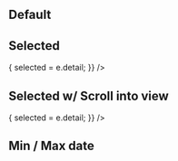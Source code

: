 <script lang="ts">
  import { addYears, startOfYear, subYears } from 'date-fns';

  import Preview from '../components/Preview.svelte';
  import YearList from '../components/YearList.svelte';

  let selected = new Date('1982-03-30');
</script>

## Default

<Preview>
  <YearList />
</Preview>

## Selected

<Preview>
  <YearList
    {selected}
    on:dateChange={(e) => {
      selected = e.detail;
    }}
  />
</Preview>

## Selected w/ Scroll into view

<Preview>
  <div class="overflow-auto h-64">
  <YearList
    minDate={subYears(selected, 10)}
    maxDate={addYears(selected, 10)}
    {selected}
    on:dateChange={(e) => {
      selected = e.detail;
    }}
  />
  </div>
</Preview>

## Min / Max date

<Preview>
  <YearList
    minDate={startOfYear(subYears(new Date(), 3))}
    maxDate={new Date()}
  />
</Preview>
